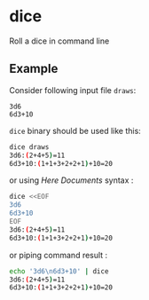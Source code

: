 # dice
Roll a dice in command line

## Example

Consider following input file `draws`:

```
3d6
6d3+10
```

`dice` binary should be used like this:


```sh
dice draws
3d6:(2+4+5)=11
6d3+10:(1+1+3+2+2+1)+10=20
```

or using _Here Documents_ syntax :

```sh
dice <<EOF
3d6
6d3+10
EOF
3d6:(2+4+5)=11
6d3+10:(1+1+3+2+2+1)+10=20
```

or piping command result :

```sh
echo '3d6\n6d3+10' | dice
3d6:(2+4+5)=11
6d3+10:(1+1+3+2+2+1)+10=20
```
